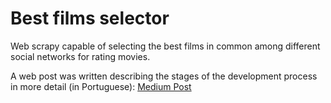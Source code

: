 # Best films selector
Web scrapy capable of selecting the best films in common among different social networks for rating movies.

A web post was written describing the stages of the development process in more detail (in Portuguese): [Medium Post](https://medium.com/@arthurfmmorais/qual-filme-assistir-1edb9beaa840)
